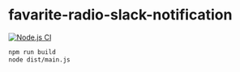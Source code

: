 # favarite-radio-slack-notification

[![Node.js CI](https://github.com/hayata-yamamoto/favarite-radio-slack-notification/actions/workflows/node.js.yml/badge.svg)](https://github.com/hayata-yamamoto/favarite-radio-slack-notification/actions/workflows/node.js.yml)

```bash
npm run build
node dist/main.js
```
